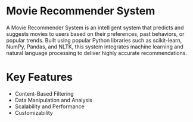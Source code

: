 # Movie Recommender System
A Movie Recommender System is an intelligent system that predicts and suggests movies to users based on their preferences, past behaviors, or popular trends. Built using popular Python libraries such as scikit-learn, NumPy, Pandas, and NLTK, this system integrates machine learning and natural language processing to deliver highly accurate recommendations.

# Key Features
- Content-Based Filtering
- Data Manipulation and Analysis
- Scalability and Performance
- Customizability


